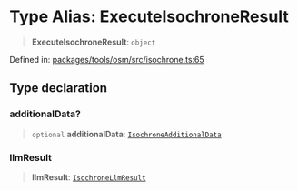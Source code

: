 # Type Alias: ExecuteIsochroneResult

> **ExecuteIsochroneResult**: `object`

Defined in: [packages/tools/osm/src/isochrone.ts:65](https://github.com/GeoDaCenter/openassistant/blob/28e38a23cf528ccfe10391135d12fba8d3e385da/packages/tools/osm/src/isochrone.ts#L65)

## Type declaration

### additionalData?

> `optional` **additionalData**: [`IsochroneAdditionalData`](IsochroneAdditionalData.md)

### llmResult

> **llmResult**: [`IsochroneLlmResult`](IsochroneLlmResult.md)
